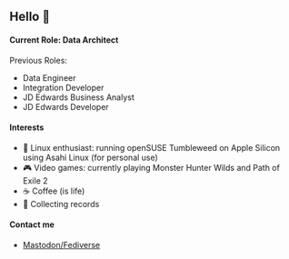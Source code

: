 ## Hello 👋

#### Current Role: Data Architect
Previous Roles:
- Data Engineer
- Integration Developer
- JD Edwards Business Analyst
- JD Edwards Developer

#### Interests
- :penguin: Linux enthusiast: running openSUSE Tumbleweed on Apple Silicon using Asahi Linux (for personal use)
- :video_game: Video games: currently playing Monster Hunter Wilds and Path of Exile 2
- :coffee: Coffee (is life)
- :musical_note: Collecting records

#### Contact me
- [Mastodon/Fediverse](https://mas.to/mrkcee)
